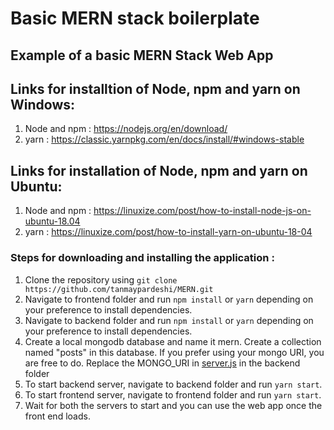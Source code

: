 # Basic MERN stack boilerplate

## Example of a basic MERN Stack Web App 

## Links for installtion of Node, npm and yarn on Windows:
1. Node and npm : https://nodejs.org/en/download/
2. yarn : https://classic.yarnpkg.com/en/docs/install/#windows-stable

## Links for installation of Node, npm and yarn on Ubuntu:
1. Node and npm : https://linuxize.com/post/how-to-install-node-js-on-ubuntu-18.04
2. yarn : https://linuxize.com/post/how-to-install-yarn-on-ubuntu-18-04 

### Steps for downloading and installing the application : 

1. Clone the repository using `git clone https://github.com/tanmaypardeshi/MERN.git`
2. Navigate to frontend folder and run `npm install` or `yarn` depending on your preference to install dependencies.
3. Navigate to backend folder and run `npm install` or `yarn` depending on your preference to install dependencies.
4. Create a local mongodb database and name it mern. Create a collection named "posts" in this database. If you prefer using
your mongo URI, you are free to do. Replace the MONGO_URI in [server.js](backend/server.js) in the backend folder 
5. To start backend server, navigate to backend folder and run `yarn start`.
6. To start frontend server, navigate to frontend folder and run `yarn start`.
7. Wait for both the servers to start and you can use the web app once the front end loads.

####

